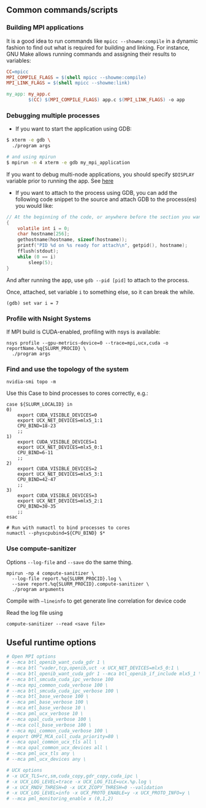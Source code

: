 ## Common commands/scripts

### Building MPI applications 

It is a good idea to run commands like `mpicc --showme:compile` in a dynamic fashion to find out what is required for building and linking. For instance, GNU Make allows running commands and assigning their results to variables:

```Makefile
CC=mpicc
MPI_COMPILE_FLAGS = $(shell mpicc --showme:compile)
MPI_LINK_FLAGS = $(shell mpicc --showme:link)

my_app: my_app.c
        $(CC) $(MPI_COMPILE_FLAGS) app.c $(MPI_LINK_FLAGS) -o app
```

### Debugging multiple processes

- If you want to start the application using GDB:
```bash
$ xterm -e gdb \
  ./program args

# and using mpirun
$ mpirun -n 4 xterm -e gdb my_mpi_application
```
If you want to debug multi-node applications, you should specify `$DISPLAY` variable prior to running the app. See [here](https://docs.open-mpi.org/en/v5.0.x/app-debug/serial-debug.html)

- If you want to attach to the process using GDB, you can add the following code snippet to the source and attach GDB to the process(es) you would like:

```c
// At the beginning of the code, or anywhere before the section you want to debug.
{ 
    volatile int i = 0;
    char hostname[256];
    gethostname(hostname, sizeof(hostname));
    printf("PID %d on %s ready for attach\n", getpid(), hostname);
    fflush(stdout);
    while (0 == i)
        sleep(5);
}
```

And after running the app, use `gdb --pid [pid]` to attach to the process.

Once, attached, set variable `i` to something else, so it can break the while.
```
(gdb) set var i = 7
```

### Profile with Nsight Systems

If MPI build is CUDA-enabled, profiling with nsys is available:

```
nsys profile --gpu-metrics-device=0 --trace=mpi,ucx,cuda -o reportName.%q{SLURM_PROCID} \
  ./program args
```

### Find and use the topology of the system

```
nvidia-smi topo -m
```

Use this Case to bind processes to cores correctly, e.g.:
```
case ${SLURM_LOCALID} in
0)
    export CUDA_VISIBLE_DEVICES=0
    export UCX_NET_DEVICES=mlx5_1:1
    CPU_BIND=18-23
    ;;
1)
    export CUDA_VISIBLE_DEVICES=1
    export UCX_NET_DEVICES=mlx5_0:1
    CPU_BIND=6-11
    ;;
2)
    export CUDA_VISIBLE_DEVICES=2
    export UCX_NET_DEVICES=mlx5_3:1
    CPU_BIND=42-47
    ;;
3)
    export CUDA_VISIBLE_DEVICES=3
    export UCX_NET_DEVICES=mlx5_2:1
    CPU_BIND=30-35
    ;;
esac

# Run with numactl to bind processes to cores
numactl --physcpubind=${CPU_BIND} $*
```

### Use compute-sanitizer

Options `--log-file` and `--save` do the same thing.

```
mpirun -np 4 compute-sanitizer \
  --log-file report.%q{SLURM_PROCID}.log \
  --save report.%q{SLURM_PROCID}.compute-sanitizer \
  ./program arguments
```

Compile with `–lineinfo` to get generate line correlation for device code

Read the log file using
```
compute-sanitizer --read <save file>
```

## Useful runtime options

```bash
# Open MPI options
# --mca btl_openib_want_cuda_gdr 1 \
# --mca btl ^vader,tcp,openib,uct -x UCX_NET_DEVICES=mlx5_0:1 \
# --mca btl_openib_want_cuda_gdr 1 --mca btl_openib_if_include mlx5_1 \
# --mca btl_smcuda_cuda_ipc_verbose 100
# --mca mpi_common_cuda_verbose 100 \
# --mca btl_smcuda_cuda_ipc_verbose 100 \
# --mca btl_base_verbose 100 \
# --mca pml_base_verbose 100 \
# --mca mtl_base_verbose 10 \
# --mca pml_ucx_verbose 10 \
# --mca opal_cuda_verbose 100 \
# --mca coll_base_verbose 100 \
# --mca mpi_common_cuda_verbose 100 \
# export OMPI_MCA_coll_cuda_priority=80 \
# --mca opal_common_ucx_tls all \
# --mca opal_common_ucx_devices all \
# --mca pml_ucx_tls any \
# --mca pml_ucx_devices any \

# UCX options
# -x UCX_TLS=rc,sm,cuda_copy,gdr_copy,cuda_ipc \
# -x UCX_LOG_LEVEL=trace -x UCX_LOG_FILE=ucx.%p.log \
# -x UCX_RNDV_THRESH=0 -x UCX_ZCOPY_THRESH=0 --validation
# -x UCX_LOG_LEVEL=info -x UCX_PROTO_ENABLE=y -x UCX_PROTO_INFO=y \
# --mca pml_monitoring_enable x (0,1,2)
```
